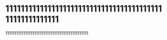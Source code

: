 # 1111111111111111111111111111111111111111111111111111111
1111111111111111111111111111111111111111111111
